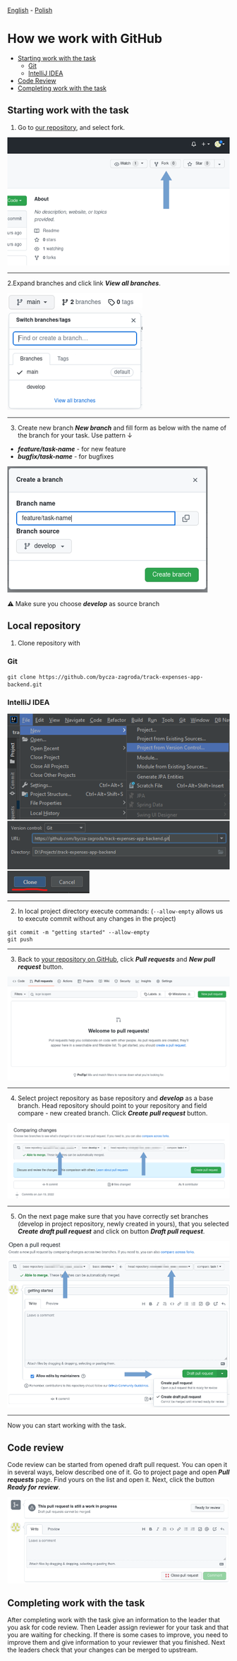 [<ins>English</ins>](GITHUB_WORK.md) - [Polish](GITHUB_WORK.pl.md)

# How we work with GitHub

- [Starting work with the task](#starting-work-with-the-task)
  - [Git](#git)
  - [IntelliJ IDEA](#intellij-idea)
- [Code Review](#code-review)
- [Completing work with the task](#completing-work-with-the-task)

## Starting work with the task

1. Go to [our repository](https://github.com/bycza-zagroda/track-expenses-app-backend), and select fork.

![create fork](images/img001_create_fork.png)

---

2.Expand branches and click link **_View all branches_**.

![view all branchesz](images/img002_switch_branch.png)

---

3. Create new branch **_New branch_** and fill form as below with the name of the branch for your task. Use pattern ↓

- **_feature/task-name_** - for new feature
- **_bugfix/task-name_** - for bugfixes

![create branch](images/img003_create_branch.png)

⚠ Make sure you choose **_develop_** as source branch

## Local repository

1. Clone repository with

### Git

`git clone https://github.com/bycza-zagroda/track-expenses-app-backend.git`

### IntelliJ IDEA

![IntelliJ Import Step 1](images/img008_intellij_import_step_1.png)
![IntelliJ Import Step 2](images/img008_intellij_import_step_2.png)
![IntelliJ Import Step 3](images/img008_intellij_import_step_3.png)

---

2. In local project directory execute commands: (`--allow-empty` allows us to execute commit without any changes in the project)

```shell
git commit -m "getting started" --allow-empty
git push
```

---

3. Back to [your repository on GitHub](https://github.com/bycza-zagroda/track-expenses-app-backend), click **_Pull requests_** and **_New pull request_** button.

![new pull request](images/img004_new_pull_request.png)

---

4. Select project repository as base repository and **_develop_** as a base branch.
   Head repository should point to your repository and field compare - new created branch.
   Click **_Create pull request_** button.

![create draft pull request](images/img005_create_pull_request.png)

---

5. On the next page make sure that you have correctly set branches (develop in project repository, newly created in yours),
   that you selected **_Create draft pull request_** and click on button **_Draft pull request_**.

![create draft pull request](images/img006_draft_pull_request.png)

---

Now you can start working with the task.

## Code review

Code review can be started from opened draft pull request. You can open it in several ways, below described one of it.
Go to project page and open **_Pull requests_** page. Find yours on the list and open it. Next, click the button **_Ready for review_**.

![ready for review](images/img007_ready_for_review.png)

## Completing work with the task

After completing work with the task give an information to the leader that you ask for code review.
Then Leader assign reviewer for your task and that you are waiting for checking.
If there is some cases to improve, you need to improve them and give information to your reviewer that you finished.
Next the leaders check that your changes can be merged to upstream.
